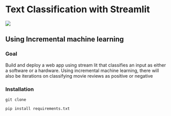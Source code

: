 # Text Classification with Streamlit
<div>
    <img src = 'https://giphy.com/stickers/codeit-official-logo-coding-codeit-Q8xuJjjxQHHJdHn7gJ'/>
</div>

## Using Incremental machine learning
### Goal
Build and deploy a web app using stream lit that classifies an input as either a software or a hardware. 
Using incremental machine learning, there will also be iterations on classifying movie reviews as positive or negative
### Installation

```git clone```

```pip install requirements.txt```

